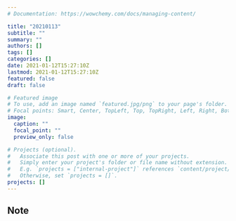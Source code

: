 ```yaml
---
# Documentation: https://wowchemy.com/docs/managing-content/

title: "20210113"
subtitle: ""
summary: ""
authors: []
tags: []
categories: []
date: 2021-01-12T15:27:10Z
lastmod: 2021-01-12T15:27:10Z
featured: false
draft: false

# Featured image
# To use, add an image named `featured.jpg/png` to your page's folder.
# Focal points: Smart, Center, TopLeft, Top, TopRight, Left, Right, BottomLeft, Bottom, BottomRight.
image:
  caption: ""
  focal_point: ""
  preview_only: false

# Projects (optional).
#   Associate this post with one or more of your projects.
#   Simply enter your project's folder or file name without extension.
#   E.g. `projects = ["internal-project"]` references `content/project/deep-learning/index.md`.
#   Otherwise, set `projects = []`.
projects: []
---
```


## Note

